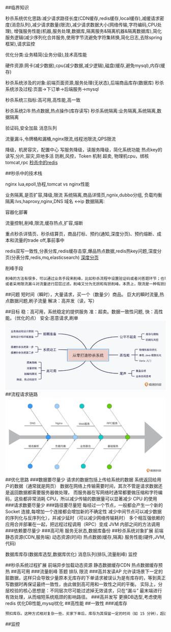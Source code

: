 ##临界知识


秒杀系统优化思路:减少请求路径长度(CDN缓存,redis缓存,local缓存),减缓请求密度(消息队列),减少请求数量(限流),减少请求数据大小(网络传输,字符编码,CPU处理),
增强服务性能(机器,服务处理,数据库,隔离服务&隔离机器&隔离数据库),简化服务逻辑(减少序列化合并服务,使用字节流避免字符集转换,简化日志,去除spring框架),请求监控

优化分类:业务精简(业务分级),技术高性能

硬件资源:网卡(减少数据),cpu(减少数据,减少逻辑),磁盘(缓存,避免mysql),内存(缓存)

秒杀系统涉及的对象:前端页面资源,服务处理(无状态),后端商品库存(数据库)
秒杀系统涉及过程:页面->下订单->后端服务->mysql

秒杀系统三指标:高可用,高性能,高一致

秒杀系统2/8:热点数据,热点操作(库存读写)
秒杀系统隔离:业务隔离,系统隔离,数据隔离

验证码,安全加盐
消息队列

流量漏斗,令牌桶和漏桶,nginx限流,线程池限流,QPS限流

降级，机房容灾，配置中心
写服务降级，读服务降级，简化系统功能
热点key的读写,分片,容灾,异地多活
防刷,风控，Token 机制
超卖,
物理机cpu，绑核
tomcat,rpc
[秒杀中的redis](https://time.geekbang.org/column/article/307421)
[](https://zhuanlan.zhihu.com/p/92563050)

##秒杀中的技术栈

nginx lua,epoll,协程,tomcat vs nginx性能

业务隔离,是否扩容,降级,限流
系统隔离,商品详情页,ngnix,dubbo分组,
负载均衡隔离:lvs,haproxy,nginx,DNS  域名 <->ip
数据隔离:


容器化部署

流量控制,削峰,限流,缓存热点,扩容,熔断

重点秒杀详情页、秒杀结算页，商品打标、预约(通知,深度分页)、预约熔断、成本和流量的trade off,事前事中

redis双写一致性,分表分库,redis缓存击穿,爆品热点数据,redis热key问题,深度分页(分表分库,redis,mq,elasticsearch)
[深度分页](https://segmentfault.com/a/1190000023912355)

削峰手段
```asp
削峰的方法有很多，可以通过业务手段来削峰，比如秒杀流程中设置验证码或者问答题环节；也可以通过技术手段削峰，比如采用消息队列异步化用户请求，
或者采用限流漏斗对流量进行层层过滤。削峰又分为无损和有损削峰。本质上，限流是一种有损技术削峰；而引入验证码、问答题以及异步化消息队列可以归为无损削峰
```
##问题
短时间（瞬时），大量请求，买一个（数量少）商品。
巨大的瞬时流量,热点数据问题,刷子流量
解决：高并发（读，写）

##目标
稳：高可用，系统稳定的提供服务
准：超卖。数据一致性问题,
快：高性能。（优化的点）
安全:恶意请求,刷单
![](.z_00_分布式_重要案例_01_秒杀系统_images/6b36ded2.png)
##流程请求链路
![](.z_00_分布式_重要案例_01_秒杀系统_images/8f30845b.png)
##优化思路
###数据要尽量少
请求的数据包括上传给系统的数据
系统返回给用户的数据（通常就是网页）
数据在网络上传输需要时间，其次不管是请求数据还是返回数据都需要服务器做处理，
而服务器在写网络时通常都要做压缩和字符编码，这些都非常消耗 CPU，所以减少传输的数据量可以显著减少 CPU 的使用
###请求数要尽量少
###路径要尽量短
每经过一个节点，一般都会产生一个新的 Socket 连接,每增加一个连接都会增加新的不确定性
减少中间节点可以减少数据的序列化与反序列化），并减少延时（可以减少网络传输耗时）
多个相互强依赖的应用合并部署在一起，把远程过程调用（RPC）变成 JVM 内部之间的方法调用
###依赖要尽量少
###高可用
服务无状态,数据库备份
##秒杀系统对象扩展
前端静态资源(CDN,服务端)
动态资源(时间)
热点数据(缓存,隔离)
服务性能(硬件,JVM,代码)

数据库库存(数据库选型,数据库优化)
消息队列(排队,流量削峰)
监控

##秒杀系统过程扩展
前端异步加载动态资源
静态数据缓存CDN
热点数据缓存预热
##高可用
###流量削峰
答题
排队
限流
###高并发读AP
允许读场景下一定的脏数据，这样只会导致少量原本无库存的下单请求被误认为是有库存的，等到真正写数据时再保证最终一致性，由此做到高可用和一致性之间的平衡。
实际上，分层校验的核心思想是：不同层次尽可能过滤掉无效请求，只在“漏斗” 最末端进行有效处理，从而缩短系统瓶颈的影响路径。
###高并发写
更换DB选型,考虑使用redis
优化DB性能,mysql优化
##高性能
##一致性
###减库存
```asp
预扣库存。这种方式相对复杂一些，买家下单后，库存为其保留一定的时间（如 15 分钟），超过这段时间，库存自动释放，释放后其他买家可以购买
```
##监控

